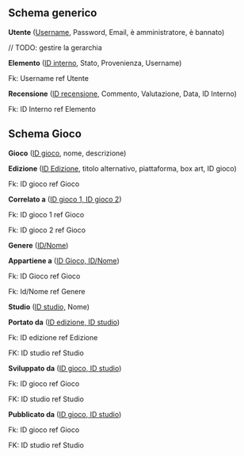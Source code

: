 ## Schema generico

**Utente** (<ins>Username</ins>, Password, Email, è amministratore, è bannato)

// TODO: gestire la gerarchia

**Elemento** (<ins>ID interno</ins>, Stato, Provenienza, Username)

Fk: Username ref Utente 

**Recensione** (<ins>ID recensione</ins>, Commento, Valutazione, Data, ID Interno)

Fk: ID Interno ref Elemento



## Schema Gioco

**Gioco** (<ins>ID gioco</ins>, nome, descrizione)

**Edizione** (<ins>ID Edizione</ins>, titolo alternativo, piattaforma, box art, ID gioco)

Fk: ID gioco ref Gioco

**Correlato a** (<ins>ID gioco 1, ID gioco 2</ins>)

Fk: ID gioco 1 ref Gioco

Fk: ID gioco 2 ref Gioco

**Genere** (<ins>ID/Nome</ins>)

**Appartiene a** (<ins>ID Gioco, ID/Nome</ins>)

Fk: ID Gioco ref Gioco

Fk: Id/Nome ref Genere

**Studio** (<ins>ID studio,</ins> Nome)

**Portato da** (<ins>ID edizione, ID studio</ins>)

Fk: ID edizione ref Edizione

FK: ID studio ref Studio

**Sviluppato da** (<ins>ID gioco, ID studio</ins>)

Fk: ID gioco ref Gioco

FK: ID studio ref Studio

**Pubblicato da** (<ins>ID gioco, ID studio</ins>)

Fk: ID gioco ref Gioco

FK: ID studio ref Studio
